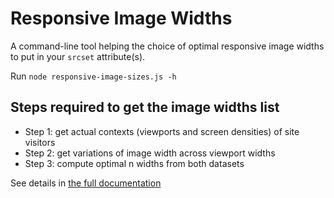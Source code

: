 # Responsive Image Widths

A command-line tool helping the choice of optimal responsive image widths to put in your `srcset` attribute(s).

Run `node responsive-image-sizes.js -h`

## Steps required to get the image widths list

- Step 1: get actual contexts (viewports and screen densities) of site visitors
- Step 2: get variations of image width across viewport widths
- Step 3: compute optimal n widths from both datasets

See details in [the full documentation](/docs/)
